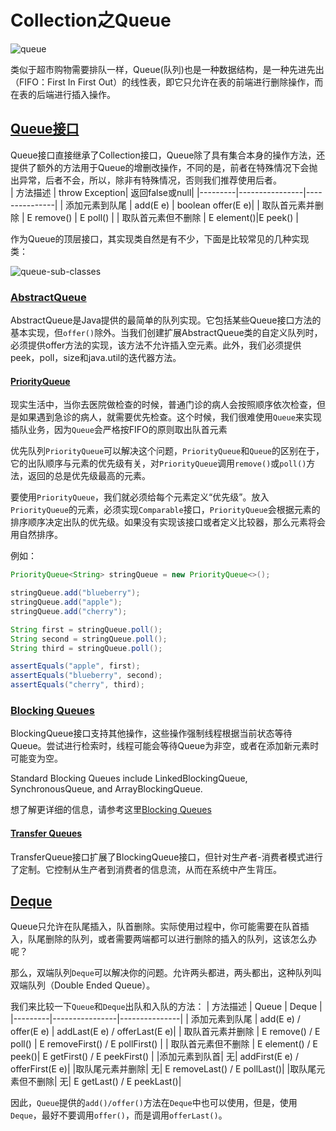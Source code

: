 # Collection之Queue

![queue](https://tva1.sinaimg.cn/large/008eGmZEly1gnxtb5fyx4j30rs08iacu.jpg)

类似于超市购物需要排队一样，Queue(队列)也是一种数据结构，是一种先进先出（FIFO：First In First Out）的线性表，即它只允许在表的前端进行删除操作，而在表的后端进行插入操作。

## [Queue接口](https://docs.oracle.com/javase/8/docs/api/java/util/Queue.html)

Queue接口直接继承了Collection接口，Queue除了具有集合本身的操作方法，还提供了额外的方法用于Queue的增删改操作，不同的是，前者在特殊情况下会抛出异常，后者不会，所以，除非有特殊情况，否则我们推荐使用后者。		
| 方法描述 | throw Exception| 返回false或null|
|---------|----------------|---------------|
| 添加元素到队尾 | add(E e) | boolean offer(E e)|
| 取队首元素并删除 | E remove() | E poll() |
| 取队首元素但不删除 | E element()|E peek() |

作为Queue的顶层接口，其实现类自然是有不少，下面是比较常见的几种实现类：

![queue-sub-classes](https://tva1.sinaimg.cn/large/008eGmZEly1gnyzppqnwkj31th0lb77a.jpg)

### [AbstractQueue](https://docs.oracle.com/javase/8/docs/api/java/util/AbstractQueue.html)

AbstractQueue是Java提供的最简单的队列实现。它包括某些Queue接口方法的基本实现，但`offer()`除外。当我们创建扩展AbstractQueue类的自定义队列时，必须提供offer方法的实现，该方法不允许插入空元素。此外，我们必须提供peek，poll，size和java.util的迭代器方法。

#### [PriorityQueue](https://docs.oracle.com/javase/8/docs/api/java/util/PriorityQueue.html)

现实生活中，当你去医院做检查的时候，普通门诊的病人会按照顺序依次检查，但是如果遇到急诊的病人，就需要优先检查。这个时候，我们很难使用`Queue`来实现插队业务，因为`Queue`会严格按FIFO的原则取出队首元素

优先队列`PriorityQueue`可以解决这个问题，`PriorityQueue`和`Queue`的区别在于，它的出队顺序与元素的优先级有关，对`PriorityQueue`调用`remove()`或`poll()`方法，返回的总是优先级最高的元素。

要使用`PriorityQueue`，我们就必须给每个元素定义“优先级”。放入`PriorityQueue`的元素，必须实现`Comparable`接口，`PriorityQueue`会根据元素的排序顺序决定出队的优先级。如果没有实现该接口或者定义比较器，那么元素将会用自然排序。

例如：
```java
PriorityQueue<String> stringQueue = new PriorityQueue<>();

stringQueue.add("blueberry");
stringQueue.add("apple");
stringQueue.add("cherry");

String first = stringQueue.poll();
String second = stringQueue.poll();
String third = stringQueue.poll();

assertEquals("apple", first);
assertEquals("blueberry", second);
assertEquals("cherry", third);
```

### [Blocking Queues](https://docs.oracle.com/javase/8/docs/api/java/util/concurrent/BlockingQueue.html)

BlockingQueue接口支持其他操作，这些操作强制线程根据当前状态等待Queue。尝试进行检索时，线程可能会等待Queue为非空，或者在添加新元素时可能变为空。

Standard Blocking Queues include LinkedBlockingQueue, SynchronousQueue, and ArrayBlockingQueue.

想了解更详细的信息，请参考这里[Blocking Queues](https://www.baeldung.com/java-blocking-queue)

#### [Transfer Queues](https://docs.oracle.com/javase/8/docs/api/java/util/concurrent/TransferQueue.html)

TransferQueue接口扩展了BlockingQueue接口，但针对生产者-消费者模式进行了定制。它控制从生产者到消费者的信息流，从而在系统中产生背压。

## [Deque](https://docs.oracle.com/javase/8/docs/api/java/util/Deque.html)

Queue只允许在队尾插入，队首删除。实际使用过程中，你可能需要在队首插入，队尾删除的队列，或者需要两端都可以进行删除的插入的队列，这该怎么办呢？

那么，双端队列`Deque`可以解决你的问题。允许两头都进，两头都出，这种队列叫双端队列（Double Ended Queue）。

我们来比较一下`Queue`和`Deque`出队和入队的方法：
| 方法描述 | Queue | Deque |
|---------|----------------|---------------|
| 添加元素到队尾 | add(E e) / offer(E e) | addLast(E e) / offerLast(E e)|
| 取队首元素并删除 | E remove() / E poll() | E removeFirst() / E pollFirst() |
| 取队首元素但不删除 | E element() / E peek()| E getFirst() / E peekFirst() |
|添加元素到队首|	无|	addFirst(E e) / offerFirst(E e)|
|取队尾元素并删除|	无|	E removeLast() / E pollLast()|
|取队尾元素但不删除|	无|	E getLast() / E peekLast()|

因此，`Queue`提供的`add()/offer()`方法在`Deque`中也可以使用，但是，使用`Deque`，最好不要调用`offer()`，而是调用`offerLast()`。




